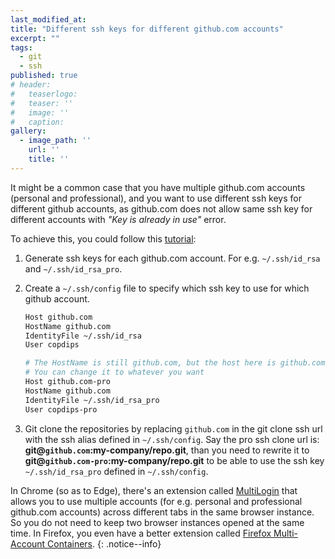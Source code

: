 ```yaml
---
last_modified_at:
title: "Different ssh keys for different github.com accounts"
excerpt: ""
tags:
  - git
  - ssh
published: true
# header:
#   teaserlogo:
#   teaser: ''
#   image: ''
#   caption:
gallery:
  - image_path: ''
    url: ''
    title: ''
---
```


It might be a common case that you have multiple github.com accounts (personal and professional), and you want to use different ssh keys for different github accounts, as github.com does not allow same ssh key for different accounts with *"Key is already in use"* error.

To achieve this, you could follow this [tutorial](https://vanthanhtran245.github.io/use-multiple-ssh-key-for-different-git-accounts/):

1. Generate ssh keys for each github.com account. For e.g. `~/.ssh/id_rsa` and `~/.ssh/id_rsa_pro`.
2. Create a `~/.ssh/config` file to specify which ssh key to use for which github account.

    ```bash
    Host github.com
    HostName github.com
    IdentityFile ~/.ssh/id_rsa
    User copdips

    # The HostName is still github.com, but the host here is github.com-pro, this is the key point.
    # You can change it to whatever you want
    Host github.com-pro
    HostName github.com
    IdentityFile ~/.ssh/id_rsa_pro
    User copdips-pro
    ```

3. Git clone the repositories by replacing `github.com` in the git clone ssh url with the ssh alias defined in `~/.ssh/config`.
   Say the pro ssh clone url is: **git@`github.com`:my-company/repo.git**, than you need to rewrite it to **git@`github.com-pro`:my-company/repo.git** to be able to use the ssh key `~/.ssh/id_rsa_pro` defined in `~/.ssh/config`.

In Chrome (so as to Edge), there's an extension called [MultiLogin](https://chrome.google.com/webstore/detail/multilogin/ijfgglilaeakmoilplpcjcgjaoleopfi) that allows you to use multiple accounts (for e.g. personal and professional github.com accounts) across different tabs in the same browser instance. So you do not need to keep two browser instances opened at the same time. In Firefox, you even have a better extension called [Firefox Multi-Account Containers](https://addons.mozilla.org/en-US/firefox/addon/multi-account-containers/).
{: .notice--info}
